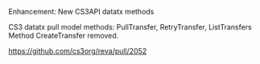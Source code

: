 Enhancement: New CS3API datatx methods

CS3 datatx pull model methods: PullTransfer, RetryTransfer, ListTransfers
Method CreateTransfer removed.

https://github.com/cs3org/reva/pull/2052